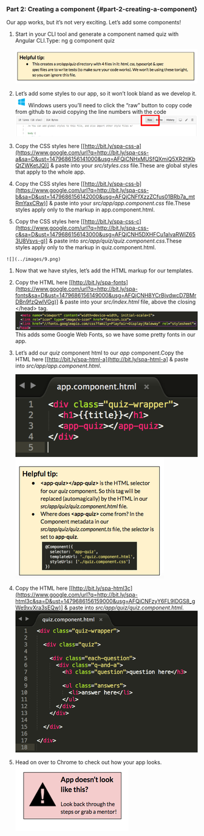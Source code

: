 ### Part 2: Creating a component {#part-2-creating-a-component}

Our app works, but it’s not very exciting. Let’s add some components!

1.  Start in your CLI tool and generate a component named quiz with Angular CLI.Type: <span class="cmd">ng g component quiz</span>

    ![](../images/34.png)

1.  Let’s add some styles to our app, so it won’t look bland as we develop it.<br>![windows-icon.png](/images/windows-icon.png) Windows users you’ll need to click the “raw” button to copy code from github to avoid copying the line numbers with the code
    ![raw.png](/images/image32.png)

  1.  Copy the CSS styles here [[http://bit.ly/spa-css-a](https://www.google.com/url?q=http://bit.ly/spa-css-a&sa=D&ust=1479686156141000&usg=AFQjCNHxMUSfQXmiQ5XR2tlKbQtZWKetJQ)] &amp; paste into your *src/styles.css* file.These are global styles that apply to the whole app.
  2.  Copy the CSS styles here [[http://bit.ly/spa-css-b](https://www.google.com/url?q=http://bit.ly/spa-css-b&sa=D&ust=1479686156142000&usg=AFQjCNFfXzzZCfus01BRb7a_mtRmYaxCRw)] &amp; paste into your *src/app/app.component.css* file.These styles apply only to the markup in app.component.html.
  3.  Copy the CSS styles here [[http://bit.ly/spa-css-c](https://www.google.com/url?q=http://bit.ly/spa-css-c&sa=D&ust=1479686156143000&usg=AFQjCNH5DXHFCu1alvaRWlZ653U8Vsvs-g)] &amp; paste into *src/app/quiz/quiz.component.css*.These styles apply only to the markup in quiz.component.html.

    ![](../images/9.png)

1.  Now that we have styles, let’s add the HTML markup for our templates.

  1.  Copy the HTML here [[http://bit.ly/spa-fonts](https://www.google.com/url?q=http://bit.ly/spa-fonts&sa=D&ust=1479686156149000&usg=AFQjCNH8YCrBjvdwcD7BMrDBn9fzQwlVGg)] &amp; paste into your *src/index.html* file, above the closing &lt;/head&gt; tag.![](/images/image36.png)This adds some Google Web Fonts, so we have some pretty fonts in our app.
  2.  Let’s add our *quiz* component html to our *app* component.Copy the HTML here [[](http://bit.ly/spa-html-a)[http://bit.ly/spa-html-a](http://bit.ly/spa-html-a] &amp; paste into *src/app/app.component.html*.

      ![](../images/image24.png)![](../images/15.png)

 1.  Copy the HTML here [[http://bit.ly/spa-html3c](https://www.google.com/url?q=http://bit.ly/spa-html3c&sa=D&ust=1479686156159000&usg=AFQjCNFzyY6FL9lDGS8_gWe9xvXra3sEQw)] &amp; paste into *src/app/quiz/quiz.component.html*.![](/images/image28.png)
  2.  Head on over to Chrome to check out how your app looks.<br>
![](../images/16.png)
